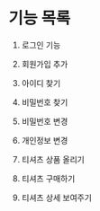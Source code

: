 # 기능 목록

1. 로그인 기능
2. 회원가입 추가
3. 아이디 찾기
4. 비밀번호 찾기
5. 비밀번호 변경
6. 개인정보 변경

7. 티셔츠 상품 올리기
8. 티셔츠 구매하기
9. 티셔츠 상세 보여주기